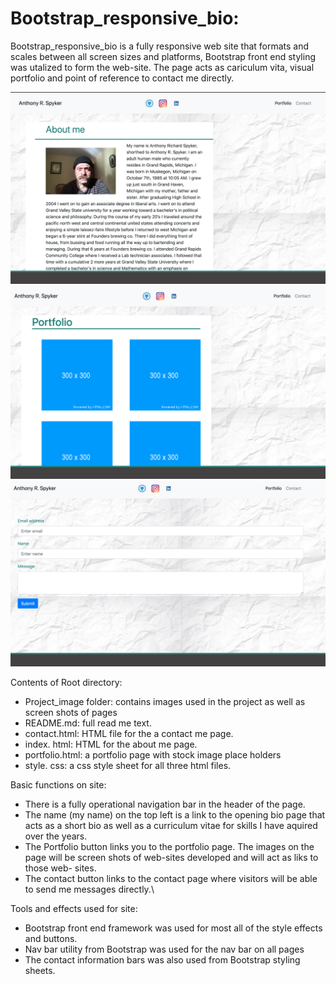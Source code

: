   # Bootstrap_responsive_bio:
  
  Bootstrap_responsive_bio is a fully responsive web site that formats and scales between all screen sizes and platforms, Bootstrap front end styling was utalized to form the web-site.  The page acts as cariculum vita, visual portfolio
and point of reference to contact me directly. 

![About me page](project_images/ScreenShot2020-12-06at5.22.01PM.png)
![Portfolio page](project_images/ScreenShot2020-12-06at5.22.44PM.png)
![contact me page](project_images/ScreenShot2020-12-06at5.22.56PM.png)

Contents of Root directory:
  - Project_image folder: contains images used in the project as well as screen shots of pages
  - README.md: full read me text.
  - contact.html: HTML file for the a contact me page.
  - index. html: HTML for the about me page.
  - portfolio.html: a portfolio page with stock image place holders
  - style. css: a css style sheet for all three html files.
  
Basic functions on site:
  - There is a fully operational navigation bar in the header of the page.  
  - The name (my name) on the top left is a link to the opening bio page that acts as a       short bio as well as a curriculum vitae for skills I have aquired over     the years.
  - The Portfolio button links you to the portfolio page.  The images on the page will be screen shots of web-sites developed and will act as liks to those web-   sites.
  - The contact button links to the contact page where visitors will be able to send me messages directly.\
  
 Tools and effects used for site:
  - Bootstrap front end framework was used for most all of the style effects and buttons.
  - Nav bar utility from Bootstrap was used for the nav bar on all pages
  - The contact information bars was also used from Bootstrap styling sheets.




